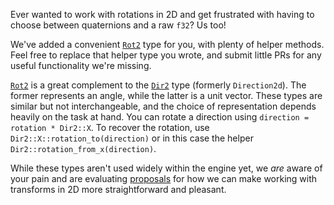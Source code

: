 Ever wanted to work with rotations in 2D and get frustrated with having to choose between quaternions and a raw `f32`?
Us too!

We've added a convenient [`Rot2`] type for you, with plenty of helper methods.
Feel free to replace that helper type you wrote, and submit little PRs for any useful functionality we're missing.

[`Rot2`] is a great complement to the [`Dir2`] type (formerly `Direction2d`).
The former represents an angle, while the latter is a unit vector.
These types are similar but not interchangeable, and the choice of representation depends heavily on the task at hand. You can rotate a direction using `direction = rotation * Dir2::X`. To recover the rotation, use `Dir2::X::rotation_to(direction)` or in this case the helper `Dir2::rotation_from_x(direction)`.

While these types aren't used widely within the engine yet, we *are* aware of your pain
and are evaluating [proposals](https://github.com/bevyengine/rfcs/pull/82) for how we can make working with transforms in 2D more straightforward and pleasant.

[`Rot2`]: https://docs.rs/bevy/0.14/bevy/math/struct.Rot2.html
[`Dir2`]: https://docs.rs/bevy/0.14/bevy/math/struct.Dir2.html
